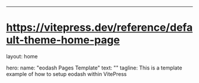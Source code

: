 ---
# https://vitepress.dev/reference/default-theme-home-page
layout: home

hero:
  name: "eodash Pages Template"
  text: ""
  tagline: This is a template example of how to setup eodash within VitePress
